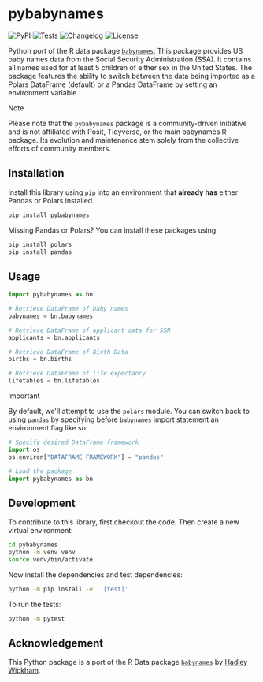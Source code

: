 # pybabynames

[![PyPI](https://img.shields.io/pypi/v/pybabynames.svg)](https://pypi.org/project/pybabynames/)
[![Tests](https://github.com/coatless-py-pkg/pybabynames/actions/workflows/test.yml/badge.svg)](https://github.com/coatless-py-pkg/pybabynames/actions/workflows/test.yml)
[![Changelog](https://img.shields.io/github/v/release/coatless-py-pkg/pybabynames?include_prereleases&label=changelog)](https://github.com/coatless-py-pkg/pybabynames/releases)
[![License](https://img.shields.io/badge/license-MIT-blue.svg)](https://github.com/coatless-py-pkg/pybabynames/blob/main/LICENSE)

Python port of the R data package [`babynames`](https://cran.r-project.org/package=babynames). This package provides US baby names data from the Social Security Administration (SSA). It contains all names used for at least 5 children of either sex in the United States. The package features the ability to switch between the data being imported as a Polars DataFrame (default) or a Pandas DataFrame by setting an environment variable.

> [!NOTE]
>
> Please note that the `pybabynames` package is a community-driven initiative and is not affiliated with Posit, Tidyverse, or the main babynames R package.
> Its evolution and maintenance stem solely from the collective efforts of community members.

## Installation

Install this library using `pip` into an environment that **already has** either Pandas or Polars installed.

```bash
pip install pybabynames
```

Missing Pandas or Polars? You can install these packages using:

```bash
pip install polars
pip install pandas
```

## Usage

```python
import pybabynames as bn

# Retrieve DataFrame of baby names
babynames = bn.babynames

# Retrieve DataFrame of applicant data for SSN
applicants = bn.applicants

# Retrieve DataFrame of Birth Data
births = bn.births

# Retrieve DataFrame of life expectancy
lifetables = bn.lifetables
```

> [!IMPORTANT]
>
> By default, we'll attempt to use the `polars` module. You can switch back to using `pandas` by
> specifying before `babynames` import statement an environment flag like so:
>
> ```python
> # Specify desired DataFrame framework
> import os
> os.environ["DATAFRAME_FRAMEWORK"] = "pandas"
>
> # Load the package
> import pybabynames as bn
> ```

## Development

To contribute to this library, first checkout the code. Then create a new virtual environment:

```bash
cd pybabynames
python -m venv venv
source venv/bin/activate
```

Now install the dependencies and test dependencies:

```bash
python -m pip install -e '.[test]'
```

To run the tests:

```bash
python -m pytest
```

## Acknowledgement

This Python package is a port of the R Data package [`babynames`](https://cran.r-project.org/package=babynames) by [Hadley Wickham](https://hadley.nz/).
